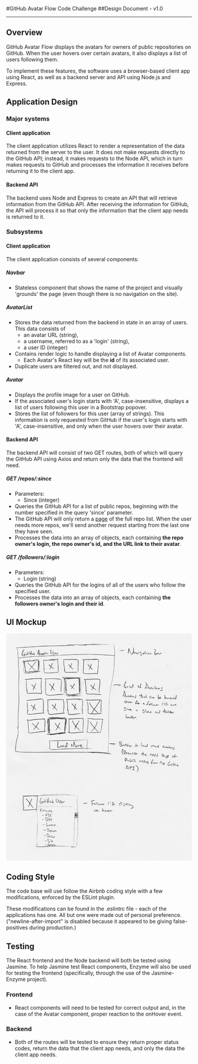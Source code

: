 #GitHub Avatar Flow Code Challenge
##Design Document - v1.0

---

## Overview
GitHub Avatar Flow displays the avatars for owners of public repositories on GitHub. When the user hovers over certain avatars, it also displays a list of users following them. 

To implement these features, the software uses a browser-based client app using React, as well as a backend server and API using Node.js and Express.

## Application Design
### Major systems

#### Client application
The client application utilizes React to render a representation of the data returned from the server to the user. It does not make requests directly to the GitHub API; instead, it makes requests to the Node API, which in turn makes requests to GitHub and processes the information it receives before returning it to the client app.

#### Backend API
The backend uses Node and Express to create an API that will retrieve information from the GitHub API. After receiving the information for GitHub, the API will process it so that only the information that the client app needs is returned to it.

### Subsystems
#### Client application
The client application consists of several components:

##### Navbar
- Stateless component that shows the name of the project and visually 'grounds' the page (even though there is no navigation on the site).

##### AvatarList
- Stores the data returned from the backend in state in an array of users. This data consists of
    - an avatar URL (string), 
    - a username, referred to as a 'login' (string),
    - a user ID (integer)
- Contains render logic to handle displaying a list of Avatar components.
    - Each Avatar's React key will be the **id** of its associated user.
- Duplicate users are filtered out, and not displayed.

##### Avatar
- Displays the profile image for a user on GitHub.
- If the associated user's login starts with 'A', case-insensitive, displays a list of users following this user in a Bootstrap popover.
- Stores the list of followers for this user (array of strings). This information is only requested from GitHub if the user's login starts with 'A', case-insensitive, and only when the user hovers over their avatar.

#### Backend API
The backend API will consist of two GET routes, both of which will query the GitHub API using Axios and return only the data that the frontend will need.

##### GET /repos/:since
- Parameters: 
    - Since (integer)
- Queries the GitHub API for a list of public repos, beginning with the number specified in the query 'since' parameter.
- The GitHub API will only return a [page](https://developer.github.com/v3/guides/traversing-with-pagination/) of the full repo list. When the user needs more repos, we'll send another request starting from the last one they have seen.
- Processes the data into an array of objects, each containing **the repo owner's login, the repo owner's id, and the URL link to their avatar**.

##### GET /followers/:login
- Parameters: 
    - Login (string)
- Queries the GitHub API for the logins of all of the users who follow the specified user.
- Processes the data into an array of objects, each containing **the followers owner's login and their id**.

## UI Mockup
![UI mockup](ui-mockup.jpg "UI mockup")

## Coding Style
The code base will use follow the Airbnb coding style with a few modifications, enforced by the ESLint plugin. 

These modifications can be found in the .eslintrc file - each of the applications has one. All but one were made out of personal preference. ("newline-after-import" is disabled because it appeared to be giving false-positives during production.)

## Testing
The React frontend and the Node backend will both be tested using Jasmine. To help Jasmine test React components, Enzyme will also be used for testing the frontend (specifically, through the use of the Jasmine-Enzyme project).

### Frontend
- React components will need to be tested for correct output and, in the case of the Avatar component, proper reaction to the onHover event.

### Backend
- Both of the routes will be tested to ensure they return proper status codes, return the data that the client app needs, and only the data the client app needs.
